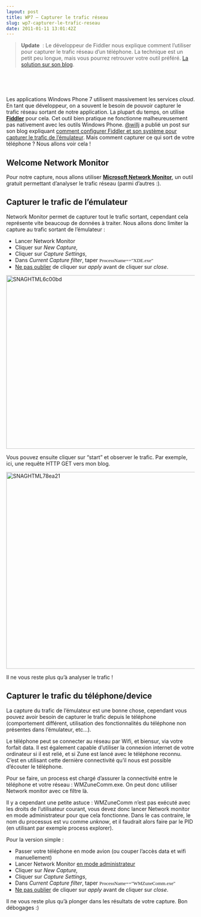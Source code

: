 ```yaml
---
layout: post
title: WP7 – Capturer le trafic réseau
slug: wp7-capturer-le-trafic-reseau
date: 2011-01-11 13:01:42Z
---
```


<blockquote>   <p><strong>Update</strong>&#160; : Le développeur de Fiddler nous explique comment l’utiliser pour capturer le trafic réseau d’un téléphone. La technique est un petit peu longue, mais vous pourrez retrouver votre outil préféré. <a href="http://blogs.msdn.com/b/fiddler/archive/2011/01/09/debugging-windows-phone-7-device-traffic-with-fiddler.aspx">La solution sur son blog</a>.</p> </blockquote>  <p>&#160;</p>  <p>&#160;</p>  <p>Les applications Windows Phone 7 utilisent massivement les services <em>cloud</em>. En tant que développeur, on a souvent le besoin de pouvoir capturer le trafic réseau sortant de notre application. La plupart du temps, on utilise <a href="http://www.fiddler2.com/fiddler2/"><strong>Fiddler</strong></a> pour cela. Cet outil bien pratique ne fonctionne malheureusement pas nativement avec les outils Windows Phone. <a href="http://twitter.com/willj">@willj</a> a publié un post sur son blog expliquant <a href="http://www.madebywill.net/2010/08/22/wp7-emulator-fiddler/">comment configurer Fiddler et son système pour capturer le trafic de l’émulateur</a>. Mais comment capturer ce qui sort de votre téléphone ? Nous allons voir cela !</p>  <h2>Welcome Network Monitor</h2>  <p>Pour notre capture, nous allons utiliser <strong><a href="http://www.microsoft.com/downloads/en/details.aspx?FamilyID=983b941d-06cb-4658-b7f6-3088333d062f&amp;displaylang=en">Microsoft Network Monitor</a></strong>, un outil gratuit permettant d’analyser le trafic réseau (parmi d’autres :).</p>  <h2>Capturer le trafic de l’émulateur</h2>  <p>Network Monitor permet de capturer tout le trafic sortant, cependant cela représente vite beaucoup de données à traiter. Nous allons donc limiter la capture au trafic sortant de l’émulateur : </p>  <ul>   <li>Lancer Network Monitor </li>    <li>Cliquer sur <em>New Capture, </em></li>    <li>Cliquer sur <em>Capture Settings</em>, </li>    <li>Dans <em>Current Capture filter</em>, taper <font size="2" face="Consolas">ProcessName==&quot;XDE.exe&quot;</font> </li>    <li><u>Ne pas oublier</u> de cliquer sur <em>apply</em> avant de cliquer sur <em>close</em>. </li> </ul>  <p><a href="http://blog.maneu.org/wp-content/uploads/2011/01/SNAGHTML6c00bd.png"><img style="background-image: none; border-right-width: 0px; margin: ; padding-left: 0px; padding-right: 0px; display: inline; border-top-width: 0px; border-bottom-width: 0px; border-left-width: 0px; padding-top: 0px" title="SNAGHTML6c00bd" border="0" alt="SNAGHTML6c00bd" src="http://blog.maneu.org/wp-content/uploads/2011/01/SNAGHTML6c00bd_thumb.png" width="619" height="464" /></a></p>  <p>Vous pouvez ensuite cliquer sur “start” et observer le trafic. Par exemple, ici, une requête HTTP GET vers mon blog.</p>  <p><a href="http://blog.maneu.org/wp-content/uploads/2011/01/SNAGHTML78ea21.png"><img style="background-image: none; border-right-width: 0px; margin: ; padding-left: 0px; padding-right: 0px; display: inline; border-top-width: 0px; border-bottom-width: 0px; border-left-width: 0px; padding-top: 0px" title="SNAGHTML78ea21" border="0" alt="SNAGHTML78ea21" src="http://blog.maneu.org/wp-content/uploads/2011/01/SNAGHTML78ea21_thumb.png" width="622" height="526" /></a></p>  <p>Il ne vous reste plus qu’à analyser le trafic !</p>  <h2>Capturer le trafic du téléphone/device</h2>  <p>La capture du trafic de l’émulateur est une bonne chose, cependant vous pouvez avoir besoin de capturer le trafic depuis le téléphone (comportement différent, utilisation des fonctionnalités du téléphone non présentes dans l’émulateur, etc…).</p>  <p>Le téléphone peut se connecter au réseau par Wifi, et biensur, via votre forfait data. Il est également capable d’utiliser la connexion internet de votre ordinateur si il est relié, et si Zune est lancé avec le téléphone reconnu. C’est en utilisant cette dernière connectivité qu’il nous est possible d’écouter le téléphone.</p>  <p>Pour se faire, un process est chargé d’assurer la connectivité entre le téléphone et votre réseau : WMZuneComm.exe. On peut donc utiliser Network monitor avec ce filtre là.</p>  <p>Il y a cependant une petite astuce : WMZuneComm n’est pas exécuté avec les droits de l’utilisateur courant, vous devez donc lancer Network monitor en mode administrateur pour que cela fonctionne. Dans le cas contraire, le nom du processus est vu comme <em>unknow</em>, et il faudrait alors faire par le PID (en utilisant par exemple process explorer).</p>  <p>Pour la version simple : </p>  <ul>   <li>Passer votre téléphone en mode avion (ou couper l’accès data et wifi manuellement) </li>    <li>Lancer Network Monitor <u>en mode administrateur</u> </li>    <li>Cliquer sur <em>New Capture, </em></li>    <li>Cliquer sur <em>Capture Settings</em>, </li>    <li>Dans <em>Current Capture filter</em>, taper <font size="2" face="Consolas">ProcessName==&quot;WMZuneComm.exe&quot;</font> </li>    <li><u>Ne pas oublier</u> de cliquer sur <em>apply</em> avant de cliquer sur <em>close</em>. </li> </ul>  <p>Il ne vous reste plus qu’à plonger dans les résultats de votre capture. Bon débogages :)</p>
